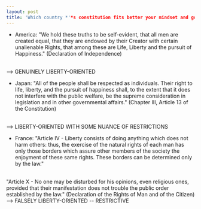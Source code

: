 ```yaml
---
layout: post
title: 'Which country *'*s constitution fits better your mindset and goals?'
---
```



- America: "We hold these truths to be self-evident, that all men are created equal, that they are endowed by their Creator with certain unalienable Rights, that among these are Life, Liberty and the pursuit of Happiness." (Declaration of Independence) 
<br>
--> GENUINELY LIBERTY-ORIENTED 

- Japan: "All of the people shall be respected as individuals. Their right to life, liberty, and the pursuit of happiness shall, to the extent that it does not interfere with the public welfare, be the supreme consideration in legislation and in other governmental affairs." (Chapter III, Article 13 of the Constitution)
<br>
--> LIBERTY-ORIENTED WITH SOME NUANCE OF RESTRICTIONS

- France: "Article IV - Liberty consists of doing anything which does not harm others: thus, the exercise of the natural rights of each man has only those borders which assure other members of the society the enjoyment of these same rights. These borders can be determined only by the law."
<br>
"Article X - No one may be disturbed for his opinions, even religious ones, provided that their manifestation does not trouble the public order established by the law." (Declaration of the Rights of Man and of the Citizen)
<br>
--> FALSELY LIBERTY-ORIENTED -- RESTRICTIVE 
